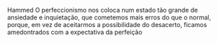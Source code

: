 Hammed
O perfeccionismo nos coloca num estado tão grande de ansiedade e inquietação, que cometemos mais erros do que o normal, porque, em vez de aceitarmos a possibilidade do desacerto, ficamos amedontrados com a expectativa da perfeição

